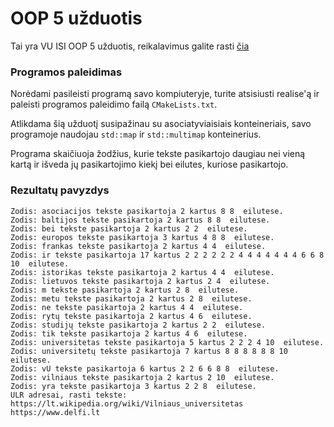 # OOP 5 užduotis

Tai yra VU ISI OOP 5 užduotis, reikalavimus galite rasti [čia](https://github.com/objprog/paskaitos2019/wiki/5-oji-u%C5%BEduotis)

### Programos paleidimas

Norėdami pasileisti programą savo kompiuteryje, turite atsisiusti realise'ą ir paleisti programos paleidimo failą `CMakeLists.txt`.

Atlikdama šią užduotį susipažinau su asociatyviaisiais konteineriais, savo programoje naudojau `std::map` ir `std::multimap` konteinerius.

Programa skaičiuoja žodžius, kurie tekste pasikartojo daugiau nei vieną kartą ir išveda jų pasikartojimo kiekį bei eilutes, kuriose pasikartojo.

### Rezultatų pavyzdys

```
Zodis: asociacijos tekste pasikartoja 2 kartus 8 8  eilutese.
Zodis: baltijos tekste pasikartoja 2 kartus 8 8  eilutese.
Zodis: bei tekste pasikartoja 2 kartus 2 2  eilutese.
Zodis: europos tekste pasikartoja 3 kartus 4 8 8  eilutese.
Zodis: frankas tekste pasikartoja 2 kartus 4 4  eilutese.
Zodis: ir tekste pasikartoja 17 kartus 2 2 2 2 2 2 4 4 4 4 4 4 4 6 6 8 10  eilutese.
Zodis: istorikas tekste pasikartoja 2 kartus 4 4  eilutese.
Zodis: lietuvos tekste pasikartoja 2 kartus 2 4  eilutese.
Zodis: m tekste pasikartoja 2 kartus 2 8  eilutese.
Zodis: metu tekste pasikartoja 2 kartus 2 8  eilutese.
Zodis: ne tekste pasikartoja 2 kartus 4 4  eilutese.
Zodis: rytų tekste pasikartoja 2 kartus 4 6  eilutese.
Zodis: studijų tekste pasikartoja 2 kartus 2 2  eilutese.
Zodis: tik tekste pasikartoja 2 kartus 4 6  eilutese.
Zodis: universitetas tekste pasikartoja 5 kartus 2 2 2 4 10  eilutese.
Zodis: universitetų tekste pasikartoja 7 kartus 8 8 8 8 8 8 10  eilutese.
Zodis: vU tekste pasikartoja 6 kartus 2 2 6 6 8 8  eilutese.
Zodis: vilniaus tekste pasikartoja 2 kartus 2 10  eilutese.
Zodis: yra tekste pasikartoja 3 kartus 2 2 8  eilutese.
ULR adresai, rasti tekste: 
https://lt.wikipedia.org/wiki/Vilniaus_universitetas
https://www.delfi.lt
```
